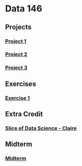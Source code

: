 # Data 146


## Projects

### [Project 1](project1.html)

### [Project 2](project2.html)

### [Project 3](project3.html)

## Exercises

### [Exercise 1](exercise1.html)

## Extra Credit

### [Slice of Data Science - Claire](sliceofdatascience-claire.html)

## Midterm

### [Midterm](midterm.html)
